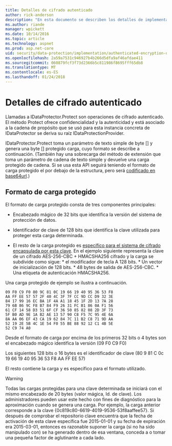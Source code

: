 ```yaml
---
title: Detalles de cifrado autenticado
author: rick-anderson
description: "En esta documento se describen los detalles de implementación de protección de datos de ASP.NET Core autenticado cifrado."
ms.author: riande
manager: wpickett
ms.date: 10/14/2016
ms.topic: article
ms.technology: aspnet
ms.prod: asp.net-core
uid: security/data-protection/implementation/authenticated-encryption-details
ms.openlocfilehash: 2a59a7531c946927b4b266d5dfa9af46afdae411
ms.sourcegitcommit: 060879fcf3f73d2366b5c811986f8695fff65db8
ms.translationtype: MT
ms.contentlocale: es-ES
ms.lasthandoff: 01/24/2018
---
```

# <a name="authenticated-encryption-details"></a>Detalles de cifrado autenticado

<a name="data-protection-implementation-authenticated-encryption-details"></a>

Llamadas a IDataProtector.Protect son operaciones de cifrado autenticado. El método Protect ofrece confidencialidad y la autenticidad y está asociado a la cadena de propósito que se usó para esta instancia concreta de IDataProtector se deriva su raíz IDataProtectionProvider.

IDataProtector.Protect toma un parámetro de texto simple de byte [] y genera una byte [] protegido carga, cuyo formato se describe a continuación. (También hay una sobrecarga del método de extensión que toma un parámetro de cadena de texto simple y devuelve una carga protegido de cadena. Si se usa esta API seguirá teniendo el formato de carga protegido el por debajo de la estructura, pero será [codificado en base64url](https://tools.ietf.org/html/rfc4648#section-5).)

## <a name="protected-payload-format"></a>Formato de carga protegido

El formato de carga protegido consta de tres componentes principales:

* Encabezado mágico de 32 bits que identifica la versión del sistema de protección de datos.

* Identificador de clave de 128 bits que identifica la clave utilizada para proteger esta carga determinada.

* El resto de la carga protegido es [específico para el sistema de cifrado encapsulada por esta clave](subkeyderivation.md#data-protection-implementation-subkey-derivation). En el ejemplo siguiente representa la clave de un cifrado AES-256-CBC + HMACSHA256 cifrado y la carga se subdivide como sigue: * el modificador de tecla A 128 bits. * Un vector de inicialización de 128 bits. * 48 bytes de salida de AES-256-CBC. * Una etiqueta de autenticación HMACSHA256.

Una carga protegido de ejemplo se ilustra a continuación.

```
09 F0 C9 F0 80 9C 81 0C 19 66 19 40 95 36 53 F8
AA FF EE 57 57 2F 40 4C 3F 7F CC 9D CC D9 32 3E
84 17 99 16 EC BA 1F 4A A1 18 45 1F 2D 13 7A 28
79 6B 86 9C F8 B7 84 F9 26 31 FC B1 86 0A F1 56
61 CF 14 58 D3 51 6F CF 36 50 85 82 08 2D 3F 73
5F B0 AD 9E 1A B2 AE 13 57 90 C8 F5 7C 95 4E 6A
8A AA 06 EF 43 CA 19 62 84 7C 11 B2 C8 71 9D AA
52 19 2E 5B 4C 1E 54 F0 55 BE 88 92 12 C1 4B 5E
52 C9 74 A0
```

Desde el formato de carga por encima de los primeros 32 bits o 4 bytes son el encabezado mágico identifica la versión (09 F0 C9 F0)

Los siguientes 128 bits o 16 bytes es el identificador de clave (80 9 81 C 0c 19 66 19 40 95 36 53 F8 AA FF EE 57)

El resto contiene la carga y es específico para el formato utilizado.

>[!WARNING]
> Todas las cargas protegidas para una clave determinada se iniciará con el mismo encabezado de 20 bytes (valor mágica, Id. de clave). Los administradores pueden usar este hecho con fines de diagnóstico para la aproximación cuando se genera una carga. Por ejemplo, la carga anterior corresponde a la clave {0c819c80-6619-4019-9536-53f8aaffee57}. Si después de comprobar el repositorio clave encuentra que la fecha de activación de esta clave específica fue 2015-01-01 y su fecha de expiración era 2015-03-01, entonces es razonable suponer la carga (si no ha sido manipulado con) se ha generado dentro de esa ventana, conceda a o tomar una pequeña factor de aglutinante a cada lado.
